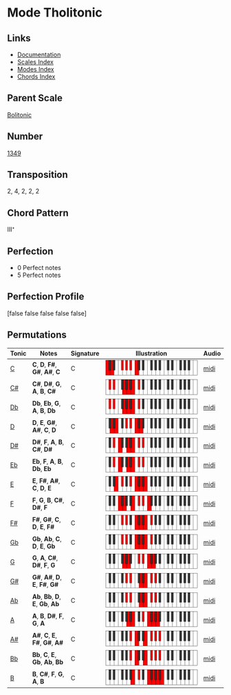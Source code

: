 # Mode Tholitonic

## Links

- [Documentation](README.md)
- [Scales Index](Scales.md)
- [Modes Index](Modes.md)
- [Chords Index](Chords.md)

## Parent Scale

[Bolitonic](ScaleBolitonic.md)

## Number

[1349](https://ianring.com/musictheory/scales/1349)

## Transposition

2, 4, 2, 2, 2

## Chord Pattern

III⁺

## Perfection

- 0 Perfect notes
- 5 Perfect notes

## Perfection Profile

[false false false false false]

## Permutations

| Tonic | Notes | Signature | Illustration | Audio |
|-------|-------|-----------|--------------|-------|
| [C](ModeCNaturalTholitonic.md) | **C**, **D**, **F#**, **G#**, **A#**, **C** | C | ![CNaturalTholitonic](ModeCNaturalTholitonic.png) | [midi](https://github.com/edipermadi/music/blob/main/docs/ModeCNaturalTholitonic.mid?raw=true) |
| [C#](ModeCSharpTholitonic.md) | **C#**, **D#**, **G**, **A**, **B**, **C#** | C | ![CSharpTholitonic](ModeCSharpTholitonic.png) | [midi](https://github.com/edipermadi/music/blob/main/docs/ModeCSharpTholitonic.mid?raw=true) |
| [Db](ModeDFlatTholitonic.md) | **Db**, **Eb**, **G**, **A**, **B**, **Db** | C | ![DFlatTholitonic](ModeDFlatTholitonic.png) | [midi](https://github.com/edipermadi/music/blob/main/docs/ModeDFlatTholitonic.mid?raw=true) |
| [D](ModeDNaturalTholitonic.md) | **D**, **E**, **G#**, **A#**, **C**, **D** | C | ![DNaturalTholitonic](ModeDNaturalTholitonic.png) | [midi](https://github.com/edipermadi/music/blob/main/docs/ModeDNaturalTholitonic.mid?raw=true) |
| [D#](ModeDSharpTholitonic.md) | **D#**, **F**, **A**, **B**, **C#**, **D#** | C | ![DSharpTholitonic](ModeDSharpTholitonic.png) | [midi](https://github.com/edipermadi/music/blob/main/docs/ModeDSharpTholitonic.mid?raw=true) |
| [Eb](ModeEFlatTholitonic.md) | **Eb**, **F**, **A**, **B**, **Db**, **Eb** | C | ![EFlatTholitonic](ModeEFlatTholitonic.png) | [midi](https://github.com/edipermadi/music/blob/main/docs/ModeEFlatTholitonic.mid?raw=true) |
| [E](ModeENaturalTholitonic.md) | **E**, **F#**, **A#**, **C**, **D**, **E** | C | ![ENaturalTholitonic](ModeENaturalTholitonic.png) | [midi](https://github.com/edipermadi/music/blob/main/docs/ModeENaturalTholitonic.mid?raw=true) |
| [F](ModeFNaturalTholitonic.md) | **F**, **G**, **B**, **C#**, **D#**, **F** | C | ![FNaturalTholitonic](ModeFNaturalTholitonic.png) | [midi](https://github.com/edipermadi/music/blob/main/docs/ModeFNaturalTholitonic.mid?raw=true) |
| [F#](ModeFSharpTholitonic.md) | **F#**, **G#**, **C**, **D**, **E**, **F#** | C | ![FSharpTholitonic](ModeFSharpTholitonic.png) | [midi](https://github.com/edipermadi/music/blob/main/docs/ModeFSharpTholitonic.mid?raw=true) |
| [Gb](ModeGFlatTholitonic.md) | **Gb**, **Ab**, **C**, **D**, **E**, **Gb** | C | ![GFlatTholitonic](ModeGFlatTholitonic.png) | [midi](https://github.com/edipermadi/music/blob/main/docs/ModeGFlatTholitonic.mid?raw=true) |
| [G](ModeGNaturalTholitonic.md) | **G**, **A**, **C#**, **D#**, **F**, **G** | C | ![GNaturalTholitonic](ModeGNaturalTholitonic.png) | [midi](https://github.com/edipermadi/music/blob/main/docs/ModeGNaturalTholitonic.mid?raw=true) |
| [G#](ModeGSharpTholitonic.md) | **G#**, **A#**, **D**, **E**, **F#**, **G#** | C | ![GSharpTholitonic](ModeGSharpTholitonic.png) | [midi](https://github.com/edipermadi/music/blob/main/docs/ModeGSharpTholitonic.mid?raw=true) |
| [Ab](ModeAFlatTholitonic.md) | **Ab**, **Bb**, **D**, **E**, **Gb**, **Ab** | C | ![AFlatTholitonic](ModeAFlatTholitonic.png) | [midi](https://github.com/edipermadi/music/blob/main/docs/ModeAFlatTholitonic.mid?raw=true) |
| [A](ModeANaturalTholitonic.md) | **A**, **B**, **D#**, **F**, **G**, **A** | C | ![ANaturalTholitonic](ModeANaturalTholitonic.png) | [midi](https://github.com/edipermadi/music/blob/main/docs/ModeANaturalTholitonic.mid?raw=true) |
| [A#](ModeASharpTholitonic.md) | **A#**, **C**, **E**, **F#**, **G#**, **A#** | C | ![ASharpTholitonic](ModeASharpTholitonic.png) | [midi](https://github.com/edipermadi/music/blob/main/docs/ModeASharpTholitonic.mid?raw=true) |
| [Bb](ModeBFlatTholitonic.md) | **Bb**, **C**, **E**, **Gb**, **Ab**, **Bb** | C | ![BFlatTholitonic](ModeBFlatTholitonic.png) | [midi](https://github.com/edipermadi/music/blob/main/docs/ModeBFlatTholitonic.mid?raw=true) |
| [B](ModeBNaturalTholitonic.md) | **B**, **C#**, **F**, **G**, **A**, **B** | C | ![BNaturalTholitonic](ModeBNaturalTholitonic.png) | [midi](https://github.com/edipermadi/music/blob/main/docs/ModeBNaturalTholitonic.mid?raw=true) |
